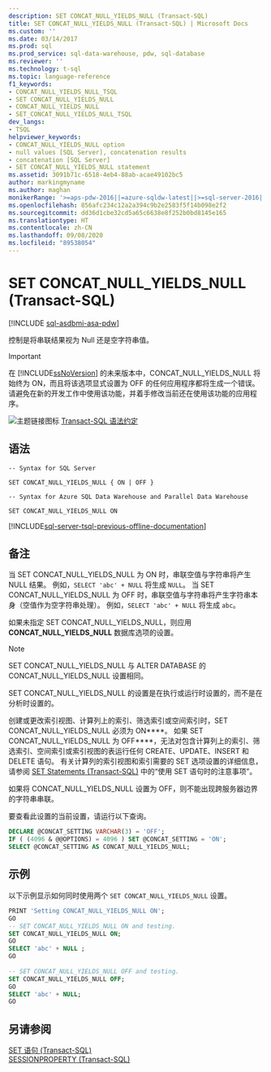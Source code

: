 ```yaml
---
description: SET CONCAT_NULL_YIELDS_NULL (Transact-SQL)
title: SET CONCAT_NULL_YIELDS_NULL (Transact-SQL) | Microsoft Docs
ms.custom: ''
ms.date: 03/14/2017
ms.prod: sql
ms.prod_service: sql-data-warehouse, pdw, sql-database
ms.reviewer: ''
ms.technology: t-sql
ms.topic: language-reference
f1_keywords:
- CONCAT_NULL_YIELDS_NULL_TSQL
- SET CONCAT_NULL_YIELDS_NULL
- CONCAT_NULL_YIELDS_NULL
- SET_CONCAT_NULL_YIELDS_NULL_TSQL
dev_langs:
- TSQL
helpviewer_keywords:
- CONCAT_NULL_YIELDS_NULL option
- null values [SQL Server], concatenation results
- concatenation [SQL Server]
- SET CONCAT_NULL_YIELDS_NULL statement
ms.assetid: 3091b71c-6518-4eb4-88ab-acae49102bc5
author: markingmyname
ms.author: maghan
monikerRange: '>=aps-pdw-2016||=azure-sqldw-latest||>=sql-server-2016||=sqlallproducts-allversions||>=sql-server-linux-2017||=azuresqldb-mi-current'
ms.openlocfilehash: 856afc234c12a2a394c9b2e2583f5f14b098e2f2
ms.sourcegitcommit: dd36d1cbe32cd5a65c6638e8f252b0bd8145e165
ms.translationtype: HT
ms.contentlocale: zh-CN
ms.lasthandoff: 09/08/2020
ms.locfileid: "89538054"
---
```

# <a name="set-concat_null_yields_null-transact-sql"></a>SET CONCAT_NULL_YIELDS_NULL (Transact-SQL)
[!INCLUDE [sql-asdbmi-asa-pdw](../../includes/applies-to-version/sql-asdbmi-asa-pdw.md)]

  控制是将串联结果视为 Null 还是空字符串值。  
  
> [!IMPORTANT]  
>  在 [!INCLUDE[ssNoVersion](../../includes/ssnoversion-md.md)] 的未来版本中，CONCAT_NULL_YIELDS_NULL 将始终为 ON，而且将该选项显式设置为 OFF 的任何应用程序都将生成一个错误。 请避免在新的开发工作中使用该功能，并着手修改当前还在使用该功能的应用程序。  
  
 ![主题链接图标](../../database-engine/configure-windows/media/topic-link.gif "“主题链接”图标") [Transact-SQL 语法约定](../../t-sql/language-elements/transact-sql-syntax-conventions-transact-sql.md)  
  
## <a name="syntax"></a>语法  
  
```syntaxsql
-- Syntax for SQL Server  
    
SET CONCAT_NULL_YIELDS_NULL { ON | OFF }   
```  
  
```syntaxsql
-- Syntax for Azure SQL Data Warehouse and Parallel Data Warehouse  
  
SET CONCAT_NULL_YIELDS_NULL ON    
```  
  
[!INCLUDE[sql-server-tsql-previous-offline-documentation](../../includes/sql-server-tsql-previous-offline-documentation.md)]

## <a name="remarks"></a>备注
 当 SET CONCAT_NULL_YIELDS_NULL 为 ON 时，串联空值与字符串将产生 NULL 结果。 例如，`SELECT 'abc' + NULL` 将生成 `NULL`。 当 SET CONCAT_NULL_YIELDS_NULL 为 OFF 时，串联空值与字符串将产生字符串本身（空值作为空字符串处理）。 例如，`SELECT 'abc' + NULL` 将生成 `abc`。  
  
 如果未指定 SET CONCAT_NULL_YIELDS_NULL，则应用 **CONCAT_NULL_YIELDS_NULL** 数据库选项的设置。  
  
> [!NOTE]  
>  SET CONCAT_NULL_YIELDS_NULL 与 ALTER DATABASE 的 CONCAT_NULL_YIELDS_NULL 设置相同。  
  
 SET CONCAT_NULL_YIELDS_NULL 的设置是在执行或运行时设置的，而不是在分析时设置的。  

创建或更改索引视图、计算列上的索引、筛选索引或空间索引时，SET CONCAT_NULL_YIELDS_NULL 必须为 ON****。 如果 SET CONCAT_NULL_YIELDS_NULL 为 OFF****，无法对包含计算列上的索引、筛选索引、空间索引或索引视图的表运行任何 CREATE、UPDATE、INSERT 和 DELETE 语句。 有关计算列的索引视图和索引需要的 SET 选项设置的详细信息，请参阅 [SET Statements (Transact-SQL)](../../t-sql/statements/set-statements-transact-sql.md) 中的“使用 SET 语句时的注意事项”。
  
 如果将 CONCAT_NULL_YIELDS_NULL 设置为 OFF，则不能出现跨服务器边界的字符串串联。  
  
 要查看此设置的当前设置，请运行以下查询。  
  
```sql
DECLARE @CONCAT_SETTING VARCHAR(3) = 'OFF';  
IF ( (4096 & @@OPTIONS) = 4096 ) SET @CONCAT_SETTING = 'ON';  
SELECT @CONCAT_SETTING AS CONCAT_NULL_YIELDS_NULL; 
```  
  
## <a name="examples"></a>示例  
 以下示例显示如何同时使用两个 `SET CONCAT_NULL_YIELDS_NULL` 设置。  
  
```sql
PRINT 'Setting CONCAT_NULL_YIELDS_NULL ON';  
GO  
-- SET CONCAT_NULL_YIELDS_NULL ON and testing.  
SET CONCAT_NULL_YIELDS_NULL ON;  
GO  
SELECT 'abc' + NULL ;  
GO  
  
-- SET CONCAT_NULL_YIELDS_NULL OFF and testing.  
SET CONCAT_NULL_YIELDS_NULL OFF;  
GO  
SELECT 'abc' + NULL;   
GO  
```  
  
## <a name="see-also"></a>另请参阅  
 [SET 语句 (Transact-SQL)](../../t-sql/statements/set-statements-transact-sql.md)   
 [SESSIONPROPERTY (Transact-SQL)](../../t-sql/functions/sessionproperty-transact-sql.md)  
  
  
